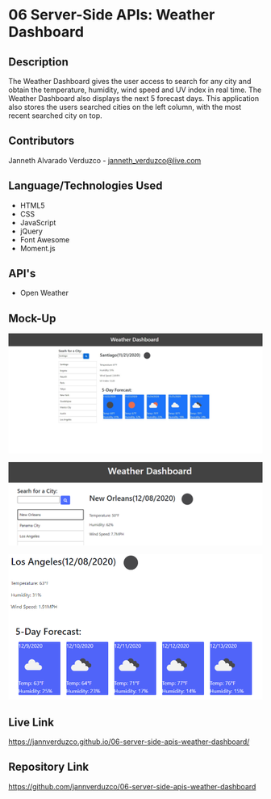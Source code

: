 # 06 Server-Side APIs: Weather Dashboard

## Description

The Weather Dashboard gives the user access to search for any city and obtain the temperature, humidity, wind speed and UV index in real time. The Weather Dashboard also displays the next 5 forecast days.
This application also stores the users searched cities on the left column, with the most recent searched city on top. 

## Contributors
Janneth Alvarado Verduzco - janneth_verduzco@live.com

## Language/Technologies Used
* HTML5
* CSS
* JavaScript
* jQuery
* Font Awesome
* Moment.js
 
 ## API's
 * Open Weather

## Mock-Up

![weather dashboard](./Assets/Capture.JPG)

![weather dashboard](./Assets/currentWeather.PNG)

![weather dashboard](./Assets/fiveDayForecast.PNG)

## Live Link
https://jannverduzco.github.io/06-server-side-apis-weather-dashboard/

## Repository Link
https://github.com/jannverduzco/06-server-side-apis-weather-dashboard